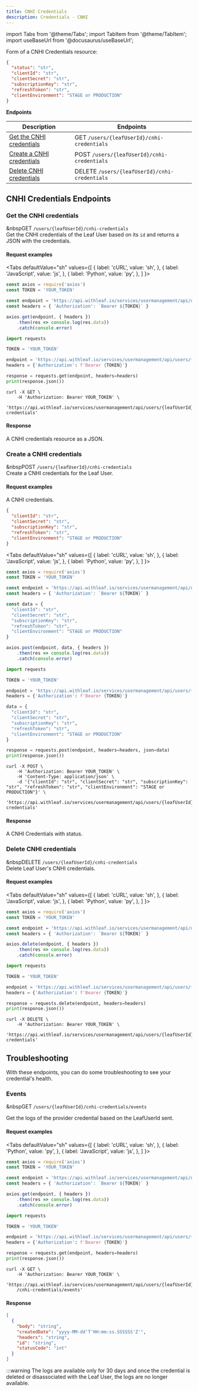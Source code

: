 ```yaml
---
title: CNHI Credentials
description: Credentials - CNHI
---
```

import Tabs from '@theme/Tabs';
import TabItem from '@theme/TabItem';
import useBaseUrl from '@docusaurus/useBaseUrl';

[1]: #get-the-cnhi-credentials
[2]: #create-a-cnhi-credentials
[3]: #delete-cnhi-credentials

Form of a CNHI Credentials resource:

```json
{
  "status": "str",
  "clientId": "str",
  "clientSecret": "str",
  "subscriptionKey": "str",
  "refreshToken": "str",
  "clientEnvironment": "STAGE or PRODUCTION"
}
```

**Endpoints**

Description | Endpoints
--- | ---
[Get the CNHI credentials][1] | <span class="badge badge--success">GET</span> `/users/{leafUserId}/cnhi-credentials`
[Create a CNHI credentials][2] | <span class="badge badge--warning">POST</span> `/users/{leafUserId}/cnhi-credentials`
[Delete CNHI credentials][3] | <span class="badge badge--danger">DELETE</span> `/users/{leafUserId}/cnhi-credentials`


## CNHI Credentials Endpoints

### Get the CNHI credentials
&nbsp<span class="badge badge--success">GET</span> `/users/{leafUserId}/cnhi-credentials`  
Get the CNHI credentials of the Leaf User based on its `id` and returns a JSON with the credentials.

#### Request examples
<Tabs
  defaultValue="sh"
  values={[
    { label: 'cURL', value: 'sh', },
    { label: 'JavaScript', value: 'js', },
    { label: 'Python', value: 'py', },
  ]
}>
  <TabItem value="js">

  ```js
  const axios = require('axios')
  const TOKEN = 'YOUR_TOKEN'

  const endpoint = 'https://api.withleaf.io/services/usermanagement/api/users/{leafUserId}/cnhi-credentials'
  const headers = { 'Authorization': `Bearer ${TOKEN}` }

  axios.get(endpoint, { headers })
      .then(res => console.log(res.data))
      .catch(console.error)
  ```

  </TabItem>
  <TabItem value="py">

  ```py
  import requests

  TOKEN = 'YOUR_TOKEN'

  endpoint = 'https://api.withleaf.io/services/usermanagement/api/users/{leafUserId}/cnhi-credentials'
  headers = {'Authorization': f'Bearer {TOKEN}'}

  response = requests.get(endpoint, headers=headers)
  print(response.json())
  ```

  </TabItem>
  <TabItem value="sh">

  ```shell
  curl -X GET \
      -H 'Authorization: Bearer YOUR_TOKEN' \
      'https://api.withleaf.io/services/usermanagement/api/users/{leafUserId}/cnhi-credentials'
  ```

  </TabItem>
</Tabs>

#### Response
A CNHI credentials resource as a JSON.


### Create a CNHI credentials
&nbsp<span class="badge badge--warning">POST</span> `/users/{leafUserId}/cnhi-credentials`  
Create a CNHI credentials for the Leaf User.

#### Request examples
A CNHI credentials.

```json
{
  "clientId": "str",
  "clientSecret": "str",
  "subscriptionKey": "str",
  "refreshToken": "str",
  "clientEnvironment": "STAGE or PRODUCTION"
}
```

<Tabs
  defaultValue="sh"
  values={[
    { label: 'cURL', value: 'sh', },
    { label: 'JavaScript', value: 'js', },
    { label: 'Python', value: 'py', },
  ]
}>
  <TabItem value="js">

  ```js
  const axios = require('axios')
  const TOKEN = 'YOUR_TOKEN'

  const endpoint = 'https://api.withleaf.io/services/usermanagement/api/users/{leafUserId}/cnhi-credentials'
  const headers = { 'Authorization': `Bearer ${TOKEN}` }

  const data = {
    "clientId": "str",
    "clientSecret": "str",
    "subscriptionKey": "str",
    "refreshToken": "str",
    "clientEnvironment": "STAGE or PRODUCTION"
  }

  axios.post(endpoint, data, { headers })
      .then(res => console.log(res.data))
      .catch(console.error)
  ```

  </TabItem>
  <TabItem value="py">

  ```py
  import requests

  TOKEN = 'YOUR_TOKEN'

  endpoint = 'https://api.withleaf.io/services/usermanagement/api/users/{leafUserId}/cnhi-credentials'
  headers = {'Authorization': f'Bearer {TOKEN}'}

  data = {
    "clientId": "str",
    "clientSecret": "str",
    "subscriptionKey": "str",
    "refreshToken": "str",
    "clientEnvironment": "STAGE or PRODUCTION"
  }

  response = requests.post(endpoint, headers=headers, json=data)
  print(response.json())
  ```

  </TabItem>
  <TabItem value="sh">

  ```shell
  curl -X POST \
      -H 'Authorization: Bearer YOUR_TOKEN' \
      -H 'Content-Type: application/json' \
      -d '{"clientId": "str", "clientSecret": "str", "subscriptionKey": "str", "refreshToken": "str", "clientEnvironment": "STAGE or PRODUCTION"}' \
      'https://api.withleaf.io/services/usermanagement/api/users/{leafUserId}/cnhi-credentials'
  ```

  </TabItem>
</Tabs>

#### Response
A CNHI Credentials with status.


### Delete CNHI credentials
&nbsp<span class="badge badge--danger">DELETE</span> `/users/{leafUserId}/cnhi-credentials`  
Delete Leaf User's CNHI credentials.

#### Request examples
<Tabs
  defaultValue="sh"
  values={[
    { label: 'cURL', value: 'sh', },
    { label: 'JavaScript', value: 'js', },
    { label: 'Python', value: 'py', },
  ]
}>
  <TabItem value="js">

  ```js
  const axios = require('axios')
  const TOKEN = 'YOUR_TOKEN'

  const endpoint = 'https://api.withleaf.io/services/usermanagement/api/users/{leafUserId}/cnhi-credentials'
  const headers = { 'Authorization': `Bearer ${TOKEN}` }

  axios.delete(endpoint, { headers })
      .then(res => console.log(res.data))
      .catch(console.error)
  ```

  </TabItem>
  <TabItem value="py">

  ```py
  import requests

  TOKEN = 'YOUR_TOKEN'

  endpoint = 'https://api.withleaf.io/services/usermanagement/api/users/{leafUserId}/cnhi-credentials'
  headers = {'Authorization': f'Bearer {TOKEN}'}

  response = requests.delete(endpoint, headers=headers)
  print(response.json())
  ```

  </TabItem>
  <TabItem value="sh">

  ```shell
  curl -X DELETE \
      -H 'Authorization: Bearer YOUR_TOKEN' \
      'https://api.withleaf.io/services/usermanagement/api/users/{leafUserId}/cnhi-credentials'
  ```

  </TabItem>
</Tabs>

## Troubleshooting
With these endpoints, you can do some troubleshooting to see your credential's health.

### Events

&nbsp<span class="badge badge--success">GET</span> `/users/{leafUserId}/cnhi-credentials/events`

Get the logs of the provider credential based on the LeafUserId sent.

#### Request examples
<Tabs
  defaultValue="sh"
  values={[
    { label: 'cURL', value: 'sh', },
    { label: 'Python', value: 'py', },
    { label: 'JavaScript', value: 'js', },
  ]
}>
  <TabItem value="js">

  ```js
  const axios = require('axios')
  const TOKEN = 'YOUR_TOKEN'

  const endpoint = 'https://api.withleaf.io/services/usermanagement/api/users/{leafUserId}/cnhi-credentials/events'
  const headers = { 'Authorization': `Bearer ${TOKEN}` }

  axios.get(endpoint, { headers })
      .then(res => console.log(res.data))
      .catch(console.error)
  ```

  </TabItem>
  <TabItem value="py">

  ```py
  import requests

  TOKEN = 'YOUR_TOKEN'

  endpoint = 'https://api.withleaf.io/services/usermanagement/api/users/{leafUserId}/cnhi-credentials/events'
  headers = {'Authorization': f'Bearer {TOKEN}'}

  response = requests.get(endpoint, headers=headers)
  print(response.json())
  ```

  </TabItem>
  <TabItem value="sh">

  ```shell
  curl -X GET \
      -H 'Authorization: Bearer YOUR_TOKEN' \
      'https://api.withleaf.io/services/usermanagement/api/users/{leafUserId}
      /cnhi-credentials/events'
  ```

  </TabItem>
</Tabs>

#### Response

```json
[
  {
    "body": "string",
    "createdDate": "yyyy-MM-dd'T'HH:mm:ss.SSSSSS'Z'",
    "headers": "string",
    "id": "string",
    "statusCode": "int"
  }
]
```

:::warning
The logs are available only for 30 days and once the credential is deleted or disassociated with the Leaf User, the logs are no longer available.